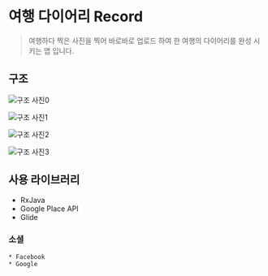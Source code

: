 # 여행 다이어리 Record
  > 여행하다 찍은 사진을 찍어 바로바로 업로드 하여 한 여행의 다이어리를 완성 시키는 앱 입니다.

## 구조
  ![구조 사진0](https://github.com/timejp/Record/blob/master/README_Image/Record_0.jpg)

  ![구조 사진1](https://github.com/timejp/Record/blob/master/README_Image/Record_1.jpg)

  ![구조 사진2](https://github.com/timejp/Record/blob/master/README_Image/Record_2.jpg)

  ![구조 사진3](https://github.com/timejp/Record/blob/master/README_Image/Record_3.jpg)

## 사용 라이브러리
  * RxJava
  * Google Place API
  * Glide
  ### 소셜
    * Facebook
    * Google